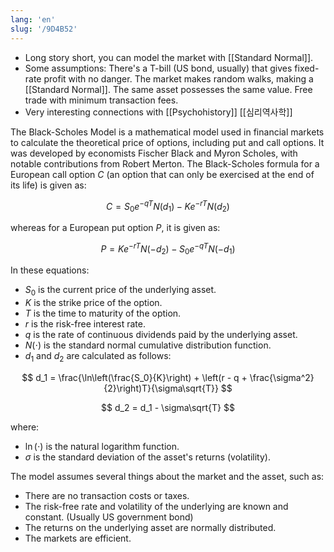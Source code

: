```yaml
---
lang: 'en'
slug: '/9D4B52'
---
```


- Long story short, you can model the market with [[Standard Normal]].
- Some assumptions: There's a T-bill (US bond, usually) that gives fixed-rate profit with no danger. The market makes random walks, making a [[Standard Normal]]. The same asset possesses the same value. Free trade with minimum transaction fees.
- Very interesting connections with [[Psychohistory]] [[심리역사학]]

The Black-Scholes Model is a mathematical model used in financial markets to calculate the theoretical price of options, including put and call options. It was developed by economists Fischer Black and Myron Scholes, with notable contributions from Robert Merton. The Black-Scholes formula for a European call option $C$ (an option that can only be exercised at the end of its life) is given as:

$$
C = S_0 e^{-qT}N(d_1) - K e^{-rT}N(d_2)
$$

whereas for a European put option $P$, it is given as:

$$
P = K e^{-rT}N(-d_2) - S_0 e^{-qT}N(-d_1)
$$

In these equations:

- $S_0$ is the current price of the underlying asset.
- $K$ is the strike price of the option.
- $T$ is the time to maturity of the option.
- $r$ is the risk-free interest rate.
- $q$ is the rate of continuous dividends paid by the underlying asset.
- $N(\cdot)$ is the standard normal cumulative distribution function.
- $d_1$ and $d_2$ are calculated as follows:

$$
d_1 = \frac{\ln\left(\frac{S_0}{K}\right) + \left(r - q + \frac{\sigma^2}{2}\right)T}{\sigma\sqrt{T}}
$$

$$
d_2 = d_1 - \sigma\sqrt{T}
$$

where:

- $\ln(\cdot)$ is the natural logarithm function.
- $\sigma$ is the standard deviation of the asset's returns (volatility).

The model assumes several things about the market and the asset, such as:

- There are no transaction costs or taxes.
- The risk-free rate and volatility of the underlying are known and constant. (Usually US government bond)
- The returns on the underlying asset are normally distributed.
- The markets are efficient.
